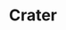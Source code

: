 ---
draft: false
title: Crater
content:
  id: crater
  name: Crater
  website: https://crater.financial/
  short_description: Crater helps you track expenses, and payments & create professional invoices & estimates.
---